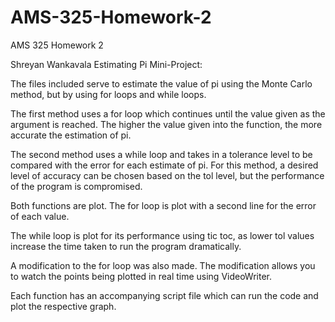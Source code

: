 # AMS-325-Homework-2
AMS 325 Homework 2

Shreyan Wankavala Estimating Pi Mini-Project:

The files included serve to estimate the value of pi using the Monte Carlo method, but by using for loops and while loops. 

The first method uses a for loop which continues until the value given as the argument is reached. 
The higher the value given into the function, the more accurate the estimation of pi. 

The second method uses a while loop and takes in a tolerance level to be compared with the error for each estimate of pi. 
For this method, a desired level of accuracy can be chosen based on the tol level, but the performance of the program is compromised.


Both functions are plot. 
The for loop is plot with a second line for the error of each value. 

The while loop is plot for its performance using tic toc, as lower tol values increase the time taken to run the program dramatically. 

A modification to the for loop was also made.
The modification allows you to watch the points being plotted in real time using VideoWriter. 


Each function has an accompanying script file which can run the code and plot the respective graph. 
